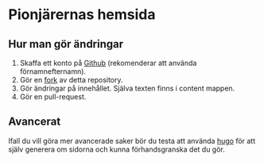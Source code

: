 # Pionjärernas hemsida

## Hur man gör ändringar

 1. Skaffa ett konto på [Github](https://github.com) (rekomenderar att använda förnamnefternamn).
 2. Gör en [fork](https://github.com/pionjar/pionjar.se/fork) av detta repository.
 3. Gör ändringar på innehållet. Själva texten finns i content mappen.
 4. Gör en pull-request.

## Avancerat

Ifall du vill göra mer avancerade saker bör du testa att använda [hugo](http://hugo.spf13.com) för att själv generera om sidorna och kunna förhandsgranska det du gör.
